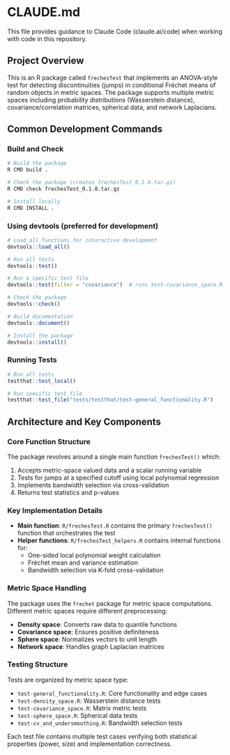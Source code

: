 # CLAUDE.md

This file provides guidance to Claude Code (claude.ai/code) when working with code in this repository.

## Project Overview

This is an R package called `frechesTest` that implements an ANOVA-style test for detecting discontinuities (jumps) in conditional Fréchet means of random objects in metric spaces. The package supports multiple metric spaces including probability distributions (Wasserstein distance), covariance/correlation matrices, spherical data, and network Laplacians.

## Common Development Commands

### Build and Check
```bash
# Build the package
R CMD build .

# Check the package (creates frechesTest_0.1.0.tar.gz)
R CMD check frechesTest_0.1.0.tar.gz

# Install locally
R CMD INSTALL .
```

### Using devtools (preferred for development)
```r
# Load all functions for interactive development
devtools::load_all()

# Run all tests
devtools::test()

# Run a specific test file
devtools::test(filter = "covariance")  # runs test-covariance_space.R

# Check the package
devtools::check()

# Build documentation
devtools::document()

# Install the package
devtools::install()
```

### Running Tests
```r
# Run all tests
testthat::test_local()

# Run specific test file
testthat::test_file("tests/testthat/test-general_functionality.R")
```

## Architecture and Key Components

### Core Function Structure
The package revolves around a single main function `frechesTest()` which:
1. Accepts metric-space valued data and a scalar running variable
2. Tests for jumps at a specified cutoff using local polynomial regression
3. Implements bandwidth selection via cross-validation
4. Returns test statistics and p-values

### Key Implementation Details
- **Main function**: `R/frechesTest.R` contains the primary `frechesTest()` function that orchestrates the test
- **Helper functions**: `R/frechesTest_helpers.R` contains internal functions for:
  - One-sided local polynomial weight calculation
  - Fréchet mean and variance estimation
  - Bandwidth selection via K-fold cross-validation
  
### Metric Space Handling
The package uses the `frechet` package for metric space computations. Different metric spaces require different preprocessing:
- **Density space**: Converts raw data to quantile functions
- **Covariance space**: Ensures positive definiteness
- **Sphere space**: Normalizes vectors to unit length
- **Network space**: Handles graph Laplacian matrices

### Testing Structure
Tests are organized by metric space type:
- `test-general_functionality.R`: Core functionality and edge cases
- `test-density_space.R`: Wasserstein distance tests
- `test-covariance_space.R`: Matrix metric tests
- `test-sphere_space.R`: Spherical data tests
- `test-cv_and_undersmoothing.R`: Bandwidth selection tests

Each test file contains multiple test cases verifying both statistical properties (power, size) and implementation correctness.